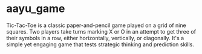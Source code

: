 # aayu_game
Tic-Tac-Toe is a classic paper-and-pencil game played on a grid of nine squares. Two players take turns marking X or O in an attempt to get three of their symbols in a row, either horizontally, vertically, or diagonally. It's a simple yet engaging game that tests strategic thinking and prediction skills.
